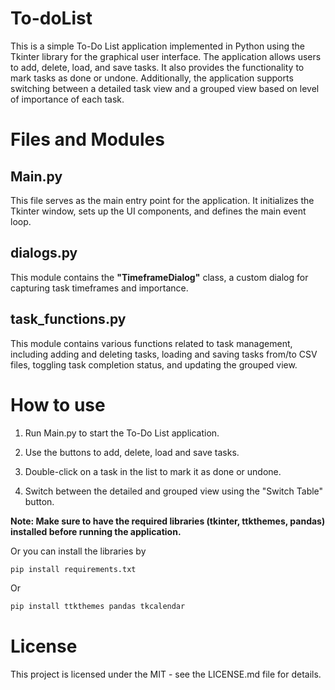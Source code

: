# To-doList
This is a simple To-Do List application implemented in Python using the Tkinter library for the graphical user interface. The application allows users to add, delete, load, and save tasks. It also provides the functionality to mark tasks as done or undone. Additionally, the application supports switching between a detailed task view and a grouped view based on level of importance of each task.


# Files and Modules
## Main.py
This file serves as the main entry point for the application. It initializes the Tkinter window, sets up the UI components, and defines the main event loop.    

## dialogs.py
This module contains the **"TimeframeDialog"** class, a custom dialog for capturing task timeframes and importance. 

## task_functions.py
This module contains various functions related to task management, including adding and deleting tasks, loading and saving tasks from/to CSV files, toggling task completion status, and updating the grouped view. 


# How to use
1. Run Main.py to start the To-Do List application.     

2. Use the buttons to add, delete, load and save tasks.    

3. Double-click on a task in the list to mark it as done or undone.     

4. Switch between the detailed and grouped view using the "Switch Table" button.    

**Note: Make sure to have the required libraries (tkinter, ttkthemes, pandas) installed before running the application.**   

Or you can install the libraries by     
```python
pip install requirements.txt
```

Or  
```python
pip install ttkthemes pandas tkcalendar
```


# License
This project is licensed under the MIT - see the LICENSE.md file for details.
